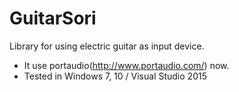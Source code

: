 # GuitarSori
Library for using electric guitar as input device.

- It use portaudio(http://www.portaudio.com/) now.
- Tested in Windows 7, 10 / Visual Studio 2015
